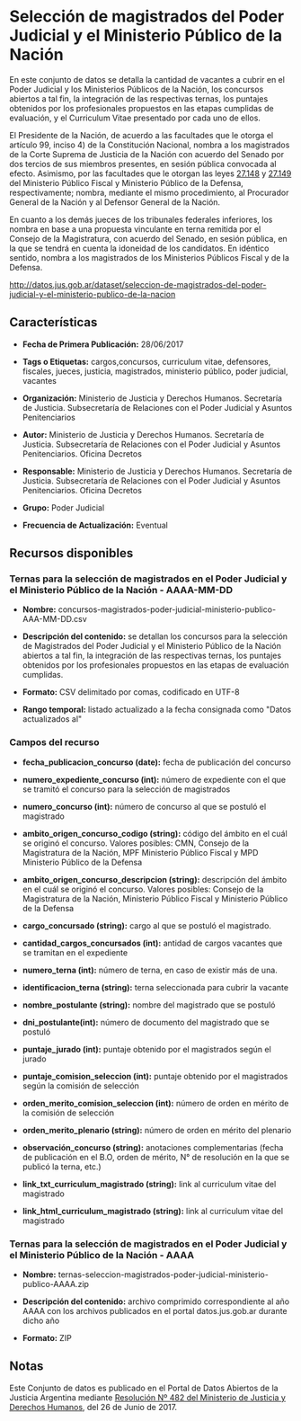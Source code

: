 Selección de magistrados del Poder Judicial y el Ministerio Público de la Nación
================================================================================

En este conjunto de datos se detalla la cantidad de vacantes a cubrir en el Poder Judicial y los Ministerios Públicos de la Nación, los concursos abiertos a tal fin, la integración de las respectivas ternas, los puntajes obtenidos por los profesionales propuestos en las etapas cumplidas de evaluación, y el Curriculum Vitae presentado por cada uno de ellos.

El Presidente de la Nación, de acuerdo a las facultades que le otorga el artículo 99, inciso 4) de la Constitución Nacional, nombra a los magistrados de la Corte Suprema de Justicia de la Nación con acuerdo del Senado por dos tercios de sus miembros presentes, en sesión pública convocada al efecto. Asimismo, por las facultades que le otorgan las leyes [27.148](http://servicios.infoleg.gob.ar/infolegInternet/anexos/245000-249999/248194/texact.htm) y [27.149](http://servicios.infoleg.gob.ar/infolegInternet/anexos/245000-249999/248189/texact.htm) del Ministerio Público Fiscal y Ministerio Público de la Defensa, respectivamente; nombra, mediante el mismo procedimiento, al Procurador General de la Nación y al Defensor General de la Nación.

En cuanto a los demás jueces de los tribunales federales inferiores, los nombra en base a una propuesta vinculante en terna remitida por el Consejo de la Magistratura, con acuerdo del Senado, en sesión pública, en la que se tendrá en cuenta la idoneidad de los candidatos. En idéntico sentido, nombra a los magistrados de los Ministerios Públicos Fiscal y de la Defensa.

http://datos.jus.gob.ar/dataset/seleccion-de-magistrados-del-poder-judicial-y-el-ministerio-publico-de-la-nacion

Características
---------------

-   **Fecha de Primera Publicación:** 28/06/2017

-   **Tags o Etiquetas:** cargos,concursos, curriculum vitae, defensores, fiscales, jueces, justicia, magistrados, ministerio público, poder judicial, vacantes

-   **Organización:** Ministerio de Justicia y Derechos Humanos. Secretaría de Justicia. Subsecretaría de Relaciones con el Poder Judicial y Asuntos Penitenciarios

-   **Autor:** Ministerio de Justicia y Derechos Humanos. Secretaría de Justicia. Subsecretaría de Relaciones con el Poder Judicial y Asuntos Penitenciarios. Oficina Decretos

-   **Responsable:** Ministerio de Justicia y Derechos Humanos. Secretaría de Justicia. Subsecretaría de Relaciones con el Poder Judicial y Asuntos Penitenciarios. Oficina Decretos

-   **Grupo:** Poder Judicial

-   **Frecuencia de Actualización:** Eventual

Recursos disponibles
--------------------

### Ternas para la selección de magistrados en el Poder Judicial y el Ministerio Público de la Nación - AAAA-MM-DD

-   **Nombre:** concursos-magistrados-poder-judicial-ministerio-publico-AAA-MM-DD.csv

-   **Descripción del contenido:** se detallan los concursos para la selección de Magistrados del Poder Judicial y el Ministerio Público de la Nación abiertos a tal fin, la integración de las respectivas ternas, los puntajes obtenidos por los profesionales propuestos en las etapas de evaluación cumplidas.

-   **Formato:** CSV delimitado por comas, codificado en UTF-8

-   **Rango temporal:** listado actualizado a la fecha consignada como "Datos actualizados al"

### Campos del recurso

-   **fecha_publicacion_concurso (date):** fecha de publicación del concurso

-   **numero_expediente_concurso (int):** número de expediente con el que se tramitó el concurso para la selección de magistrados

-   **numero_concurso (int):** número de concurso al que se postuló el magistrado

-   **ambito_origen_concurso_codigo (string):** código del ámbito en el cuál se originó el concurso. Valores posibles: CMN, Consejo de la Magistratura de la Nación, MPF Ministerio Público Fiscal y MPD Ministerio Público de la Defensa

-   **ambito_origen_concurso_descripcion (string):** descripción del ámbito en el cuál se originó el concurso. Valores posibles: Consejo de la Magistratura de la Nación, Ministerio Público Fiscal y Ministerio Público de la Defensa

-   **cargo_concursado (string):** cargo al que se postuló el magistrado.

-   **cantidad_cargos_concursados (int):** antidad de cargos vacantes que se tramitan en el expediente

-   **numero_terna (int):** número de terna, en caso de existir más de una.

-   **identificacion_terna (string):** terna seleccionada para cubrir la vacante

-   **nombre_postulante (string):** nombre del magistrado que se postuló

-   **dni_postulante(int):** número de documento del magistrado que se postuló

-   **puntaje_jurado (int):** puntaje obtenido por el magistrados según el jurado

-   **puntaje_comision_seleccion (int):** puntaje obtenido por el magistrados según la comisión de selección

-   **orden_merito_comision_seleccion (int):** número de orden en mérito de la comisión de selección

-   **orden_merito_plenario (string):** número de orden en mérito del plenario

-   **observación_concurso (string):** anotaciones complementarias (fecha de publicación en el B.O, orden de mérito, N° de resolución en la que se publicó la terna, etc.)

-   **link_txt_curriculum_magistrado (string):** link al curriculum vitae del magistrado

-   **link_html_curriculum_magistrado (string):** link al curriculum vitae del magistrado

### Ternas para la selección de magistrados en el Poder Judicial y el Ministerio Público de la Nación - AAAA

- **Nombre:** ternas-seleccion-magistrados-poder-judicial-ministerio-publico-AAAA.zip

- **Descripción del contenido:** archivo comprimido correspondiente al año AAAA con los archivos publicados en el portal datos.jus.gob.ar durante dicho año

- **Formato:** ZIP

Notas
-----
Este Conjunto de datos es publicado en el Portal de Datos Abiertos de la Justicia Argentina mediante [Resolución Nº 482 del Ministerio de Justicia y Derechos Humanos](http://datos.jus.gob.ar/resoluciones/RESOL-2017-482-APN-MJ.pdf), del 26 de Junio de 2017.

